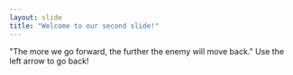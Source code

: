 ```yaml
---
layout: slide
title: "Welcome to our second slide!"
---
```

"The more we go forward, the further the enemy will move back."
Use the left arrow to go back!
